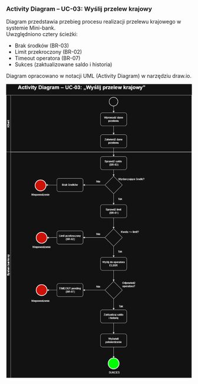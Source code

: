 
### Activity Diagram – UC-03: Wyślij przelew krajowy

Diagram przedstawia przebieg procesu realizacji przelewu krajowego w systemie Mini-bank.  
Uwzględniono cztery ścieżki:
-  Brak środków (BR-03)
-  Limit przekroczony (BR-02)
-  Timeout operatora (BR-07)
-  Sukces (zaktualizowane saldo i historia)

Diagram opracowano w notacji UML (Activity Diagram) w narzędziu draw.io.

![Activity Diagram – UC-03: Wyślij przelew krajowy](https://raw.githubusercontent.com/okwasna/banking-flagship/main/04-uml/activity-transfer.drawio.png)
